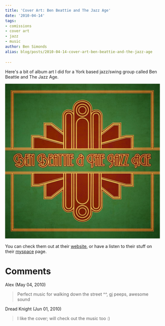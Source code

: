 ```yaml
---
title: 'Cover Art: Ben Beattie and The Jazz Age'
date: '2010-04-14'
tags:
- comissions
- cover art
- jazz
- music
author: Ben Simonds
alias: blog/posts/2010-04-14-cover-art-ben-beattie-and-the-jazz-age

---
```


Here's a bit of album art I did for a York based jazz/swing group called Ben Beattie and The Jazz Age. 

![>< ><](/images/old/jc_front.jpg)


You can check them out at their [website](http://www.benbeattieandthejazzage.co.uk/), or have a listen to their stuff on their [myspace](http://www.myspace.com/benbeattieandthejazzage) page.



# Comments


Alex (May 04, 2010)
> Perfect music for walking down the street ^^, gj peeps, awesome sound

Dread Knight (Jun 01, 2010)
> I like the cover; will check out the music too :)
